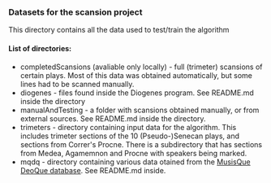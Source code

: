 ### Datasets for the scansion project

This directory contains all the data used to test/train the algorithm

#### List of directories:

- completedScansions (avaliable only locally) - full (trimeter) scansions of 
certain plays. Most of this data was obtained automatically, but some lines had to be scanned manually.
- diogenes - files found inside the Diogenes program. 
See README.md inside the directory
- manualAndTesting - a folder with scansions obtained manually, or from external
sources. See README.md inside the directory.
- trimeters - directory containing input data for the algorithm. This includes
trimeter sections of the 10 (Pseudo-)Senecan plays, and sections from Correr's 
Procne. There is a subdirectory that has sections from Medea, Agamemnon and 
Procne with speakers being marked.
- mqdq - directory containing various data otained from the 
[MusisQue DeoQue database](http://mizar.unive.it/mqdq/public/). See README.md 
inside.